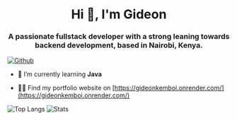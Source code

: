 <h1 align="center">Hi 👋, I'm Gideon</h1>
<h3 align="center">A passionate fullstack developer with a strong leaning towards backend development, based in Nairobi, Kenya.</h3>

[![Github](https://img.shields.io/github/followers/gdnkemboi?label=Follow&style=social)](https://github.com/gdnkemboi)

- 🌱 I’m currently learning **Java**

- 👨‍💻 Find my portfolio website on [https://gideonkemboi.onrender.com/](https://gideonkemboi.onrender.com/)

<!--
<p><img align="left" src="https://github-readme-stats.vercel.app/api/top-langs?username=gdnkemboi&show_icons=true&locale=en&layout=compact" alt="gdnkemboi" /></p>
<p>&nbsp;<img align="center" src="https://github-readme-stats.vercel.app/api?username=gdnkemboi&show_icons=true&locale=en" alt="gdnkemboi" /></p>
-->

![Top Langs](https://github-readme-stats.vercel.app/api/top-langs/?username=gdnkemboi)
![Stats](https://github-readme-stats.vercel.app/api?username=gdnkemboi&show_icons=true&count_private=true&line_height=40)



<!--
**gdnkemboi/gdnkemboi** is a ✨ _special_ ✨ repository because its `README.md` (this file) appears on your GitHub profile.

Here are some ideas to get you started:

- 🔭 I’m currently working on ...
- 🌱 I’m currently learning ...
- 👯 I’m looking to collaborate on ...
- 🤔 I’m looking for help with ...
- 💬 Ask me about ...
- 📫 How to reach me: ...
- 😄 Pronouns: ...
- ⚡ Fun fact: ...
-->
